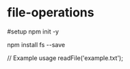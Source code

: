 # file-operations



#setup
npm init -y

npm install fs --save



// Example usage
readFile('example.txt');
